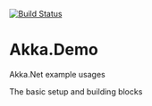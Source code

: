 [![Build Status](https://travis-ci.com/maciejzelasko/Akka.Demo.svg?branch=master)](https://travis-ci.com/maciejzelasko/Akka.Demo)

# Akka.Demo

Akka.Net example usages

The basic setup and building blocks
